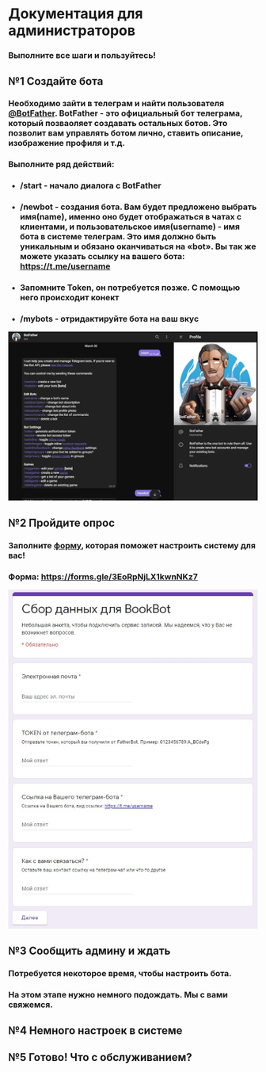 Документация для администраторов
========================
### Выполните все шаги и пользуйтесь!
## №1 Создайте бота ##
### Необходимо зайти в телеграм и найти пользователя [@BotFather](https://telegram.me/botfather). BotFather - это официальный бот телеграма, который позваоляет создавать остальных ботов. Это позволит вам управлять ботом лично, ставить описание, изображение профиля и т.д.  
### Выполните ряд действий:
* ### /start - начало диалога с BotFather
* ### /newbot - создания бота. Вам будет предложено выбрать имя(name), именно оно будет отображаться в чатах с клиентами, и пользовательское имя(username) - имя бота в системе телеграм. Это имя должно быть уникальным и обязано оканчиваться на «bot». Вы так же можете указать ссылку на вашего бота: https://t.me/username
* ### Запомните Token, он потребуется позже. С помощью него происходит конект
* ### /mybots - отридактируйте бота на ваш вкус 
![FatherBot](https://github.com/Mnedo/BookBot_documentation/blob/main/FatherBot.jpg)
## №2 Пройдите опрос ##
### Заполните [форму](https://forms.gle/3EoRpNjLX1kwnNKz7), которая поможет настроить систему для вас!  
### Форма: https://forms.gle/3EoRpNjLX1kwnNKz7
![GoogleForm](https://github.com/Mnedo/BookBot_documentation/blob/main/GFORM.jpg)
## №3 Сообщить админу и ждать ##
### Потребуется некоторое время, чтобы настроить бота.  ###
### На этом этапе нужно немного подождать. Мы с вами свяжемся. ###
## №4 Немного настроек в системе ##
## №5 Готово! Что с обслуживанием? ##
